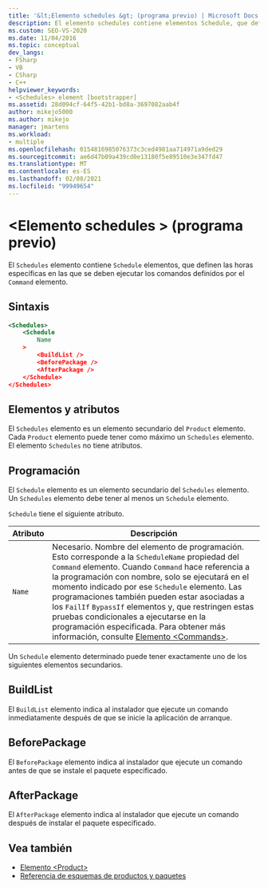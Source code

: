```yaml
---
title: '&lt;Elemento schedules &gt; (programa previo) | Microsoft Docs'
description: El elemento schedules contiene elementos Schedule, que definen las horas específicas en las que se deben ejecutar los comandos definidos por el elemento Command.
ms.custom: SEO-VS-2020
ms.date: 11/04/2016
ms.topic: conceptual
dev_langs:
- FSharp
- VB
- CSharp
- C++
helpviewer_keywords:
- <Schedules> element [bootstrapper]
ms.assetid: 28d094cf-64f5-42b1-bd8a-3697082aab4f
author: mikejo5000
ms.author: mikejo
manager: jmartens
ms.workload:
- multiple
ms.openlocfilehash: 0154816985076373c3ced4981aa714971a9ded29
ms.sourcegitcommit: ae6d47b09a439cd0e13180f5e89510e3e347fd47
ms.translationtype: MT
ms.contentlocale: es-ES
ms.lasthandoff: 02/08/2021
ms.locfileid: "99949654"
---
```

# <a name="ltschedulesgt-element-bootstrapper"></a>&lt;Elemento schedules &gt; (programa previo)
El `Schedules` elemento contiene `Schedule` elementos, que definen las horas específicas en las que se deben ejecutar los comandos definidos por el `Command` elemento.

## <a name="syntax"></a>Sintaxis

```xml
<Schedules>
    <Schedule
        Name
    >
        <BuildList />
        <BeforePackage />
        <AfterPackage />
    </Schedule>
</Schedules>
```

## <a name="elements-and-attributes"></a>Elementos y atributos
 El `Schedules` elemento es un elemento secundario del `Product` elemento. Cada `Product` elemento puede tener como máximo un `Schedules` elemento. El elemento `Schedules` no tiene atributos.

## <a name="schedule"></a>Programación
 El `Schedule` elemento es un elemento secundario del `Schedules` elemento. Un `Schedules` elemento debe tener al menos un `Schedule` elemento.

 `Schedule` tiene el siguiente atributo.

|Atributo|Descripción|
|---------------|-----------------|
|`Name`|Necesario. Nombre del elemento de programación. Esto corresponde a la `ScheduleName` propiedad del `Command` elemento. Cuando `Command` hace referencia a la programación con nombre, solo se ejecutará en el momento indicado por ese `Schedule` elemento. Las programaciones también pueden estar asociadas a los `FailIf` `BypassIf` elementos y, que restringen estas pruebas condicionales a ejecutarse en la programación especificada. Para obtener más información, consulte [Elemento \<Commands>](../deployment/commands-element-bootstrapper.md).|

 Un `Schedule` elemento determinado puede tener exactamente uno de los siguientes elementos secundarios.

## <a name="buildlist"></a>BuildList
 El `BuildList` elemento indica al instalador que ejecute un comando inmediatamente después de que se inicie la aplicación de arranque.

## <a name="beforepackage"></a>BeforePackage
 El `BeforePackage` elemento indica al instalador que ejecute un comando antes de que se instale el paquete especificado.

## <a name="afterpackage"></a>AfterPackage
 El `AfterPackage` elemento indica al instalador que ejecute un comando después de instalar el paquete especificado.

## <a name="see-also"></a>Vea también
- [Elemento \<Product>](../deployment/product-element-bootstrapper.md)
- [Referencia de esquemas de productos y paquetes](../deployment/product-and-package-schema-reference.md)